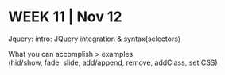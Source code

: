 <h1>WEEK 11 | Nov 12 </h1>
<p>Jquery: intro: JQuery integration & syntax(selectors)</p>
<p>What you can accomplish > examples<br>
(hid/show, fade, slide, add/append, remove, addClass, set CSS)</p>
